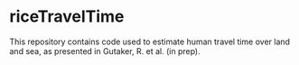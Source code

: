 # riceTravelTime

This repository contains code used to estimate human travel time over land and sea, as presented in Gutaker, R. et al. (in prep).
